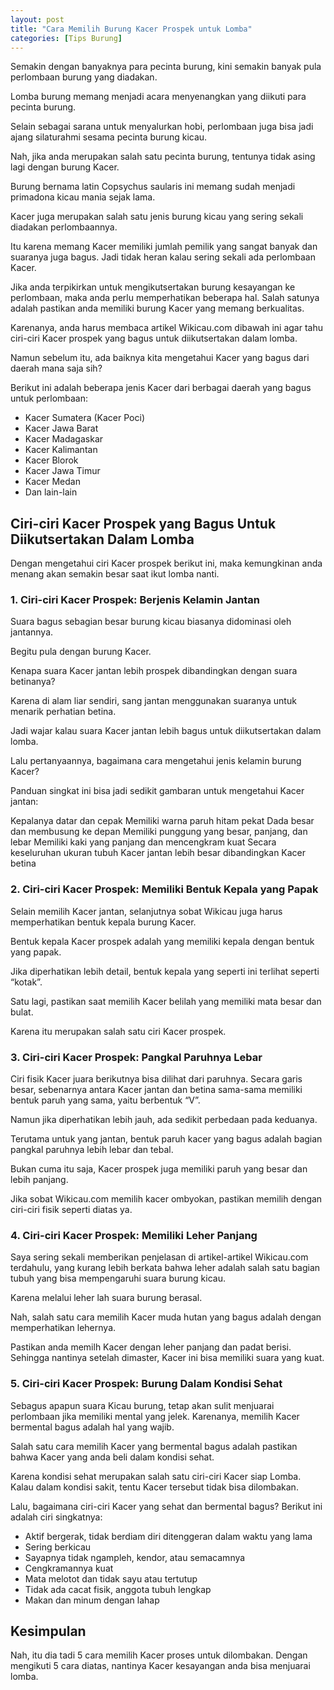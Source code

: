 ```yaml
---
layout: post
title: "Cara Memilih Burung Kacer Prospek untuk Lomba"
categories: [Tips Burung]
---
```


Semakin dengan banyaknya para pecinta burung, kini semakin banyak pula perlombaan burung yang diadakan.

Lomba burung memang menjadi acara menyenangkan yang diikuti para pecinta burung.

Selain sebagai sarana untuk menyalurkan hobi, perlombaan juga bisa jadi ajang silaturahmi sesama pecinta burung kicau.

Nah, jika anda merupakan salah satu pecinta burung, tentunya tidak asing lagi dengan burung Kacer.

Burung bernama latin Copsychus saularis ini memang sudah menjadi primadona kicau mania sejak lama.

Kacer juga merupakan salah satu jenis burung kicau yang sering sekali diadakan perlombaannya.

Itu karena memang Kacer memiliki jumlah pemilik yang sangat banyak dan suaranya juga bagus. Jadi tidak heran kalau sering sekali ada perlombaan Kacer.

Jika anda terpikirkan untuk mengikutsertakan burung kesayangan ke perlombaan, maka anda perlu memperhatikan beberapa hal. Salah satunya adalah pastikan anda memiliki burung Kacer yang memang berkualitas.

Karenanya, anda harus membaca artikel Wikicau.com dibawah ini agar tahu ciri-ciri Kacer prospek yang bagus untuk diikutsertakan dalam lomba.

Namun sebelum itu, ada baiknya kita mengetahui Kacer yang bagus dari daerah mana saja sih?

Berikut ini adalah beberapa jenis Kacer dari berbagai daerah yang bagus untuk perlombaan:

- Kacer Sumatera (Kacer Poci)
- Kacer Jawa Barat
- Kacer Madagaskar
- Kacer Kalimantan
- Kacer Blorok
- Kacer Jawa Timur
- Kacer Medan
- Dan lain-lain

## Ciri-ciri Kacer Prospek yang Bagus Untuk Diikutsertakan Dalam Lomba

Dengan mengetahui ciri Kacer prospek berikut ini, maka kemungkinan anda menang akan semakin besar saat ikut lomba nanti.

### 1. Ciri-ciri Kacer Prospek: Berjenis Kelamin Jantan

Suara bagus sebagian besar burung kicau biasanya didominasi oleh jantannya.

Begitu pula dengan burung Kacer.

Kenapa suara Kacer jantan lebih prospek dibandingkan dengan suara betinanya?

Karena di alam liar sendiri, sang jantan menggunakan suaranya untuk menarik perhatian betina.

Jadi wajar kalau suara Kacer jantan lebih bagus untuk diikutsertakan dalam lomba.

Lalu pertanyaannya, bagaimana cara mengetahui jenis kelamin burung Kacer?

Panduan singkat ini bisa jadi sedikit gambaran untuk mengetahui Kacer jantan:

Kepalanya datar dan cepak
Memiliki warna paruh hitam pekat
Dada besar dan membusung ke depan
Memiliki punggung yang besar, panjang, dan lebar
Memiliki kaki yang panjang dan mencengkram kuat
Secara keseluruhan ukuran tubuh Kacer jantan lebih besar dibandingkan Kacer betina

### 2. Ciri-ciri Kacer Prospek: Memiliki Bentuk Kepala yang Papak

Selain memilih Kacer jantan, selanjutnya sobat Wikicau juga harus memperhatikan bentuk kepala burung Kacer.

Bentuk kepala Kacer prospek adalah yang memiliki kepala dengan bentuk yang papak.

Jika diperhatikan lebih detail, bentuk kepala yang seperti ini terlihat seperti “kotak”.

Satu lagi, pastikan saat memilih Kacer belilah yang memiliki mata besar dan bulat.

Karena itu merupakan salah satu ciri Kacer prospek.

### 3. Ciri-ciri Kacer Prospek: Pangkal Paruhnya Lebar

Ciri fisik Kacer juara berikutnya bisa dilihat dari paruhnya. Secara garis besar, sebenarnya antara Kacer jantan dan betina sama-sama memiliki bentuk paruh yang sama, yaitu berbentuk “V”.

Namun jika diperhatikan lebih jauh, ada sedikit perbedaan pada keduanya.

Terutama untuk yang jantan, bentuk paruh kacer yang bagus adalah bagian pangkal paruhnya lebih lebar dan tebal.

Bukan cuma itu saja, Kacer prospek juga memiliki paruh yang besar dan lebih panjang.

Jika sobat Wikicau.com memilih kacer ombyokan, pastikan memilih dengan ciri-ciri fisik seperti diatas ya.

### 4. Ciri-ciri Kacer Prospek: Memiliki Leher Panjang

Saya sering sekali memberikan penjelasan di artikel-artikel Wikicau.com terdahulu, yang kurang lebih berkata bahwa leher adalah salah satu bagian tubuh yang bisa mempengaruhi suara burung kicau.

Karena melalui leher lah suara burung berasal.

Nah, salah satu cara memilih Kacer muda hutan yang bagus adalah dengan memperhatikan lehernya.

Pastikan anda memilh Kacer dengan leher panjang dan padat berisi. Sehingga nantinya setelah dimaster, Kacer ini bisa memiliki suara yang kuat.

### 5. Ciri-ciri Kacer Prospek: Burung Dalam Kondisi Sehat

Sebagus apapun suara Kicau burung, tetap akan sulit menjuarai perlombaan jika memiliki mental yang jelek. Karenanya, memilih Kacer bermental bagus adalah hal yang wajib.

Salah satu cara memilih Kacer yang bermental bagus adalah pastikan bahwa Kacer yang anda beli dalam kondisi sehat.

Karena kondisi sehat merupakan salah satu ciri-ciri Kacer siap Lomba. Kalau dalam kondisi sakit, tentu Kacer tersebut tidak bisa dilombakan.

Lalu, bagaimana ciri-ciri Kacer yang sehat dan bermental bagus? Berikut ini adalah ciri singkatnya:

- Aktif bergerak, tidak berdiam diri ditenggeran dalam waktu yang lama
- Sering berkicau
- Sayapnya tidak ngampleh, kendor, atau semacamnya
- Cengkramannya kuat
- Mata melotot dan tidak sayu atau tertutup
- Tidak ada cacat fisik, anggota tubuh lengkap
- Makan dan minum dengan lahap

## Kesimpulan

Nah, itu dia tadi 5 cara memilih Kacer proses untuk dilombakan. Dengan mengikuti 5 cara diatas, nantinya Kacer kesayangan anda bisa menjuarai lomba.